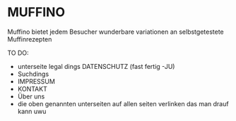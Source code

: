 # MUFFINO
Muffino bietet jedem Besucher wunderbare variationen an selbstgetestete Muffinrezepten


TO DO:
 - unterseite legal dings DATENSCHUTZ (fast fertig -JU)
 - Suchdings
 - IMPRESSUM
 - KONTAKT
 - Über uns
 - die oben genannten unterseiten auf allen seiten verlinken das man drauf kann uwu
